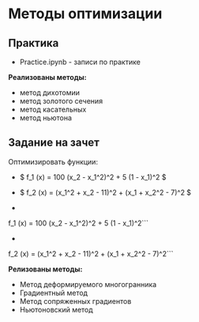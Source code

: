 # Методы оптимизации

## Практика
- Practice.ipynb - записи по практике

**Реализованы методы:**
- метод дихотомии
- метод золотого сечения
- метод касательных
- метод ньютона

## Задание на зачет
Оптимизировать функции:

- $ f_1 (x) = 100 (x_2 - x_1^2)^2  +  5 (1 - x_1)^2 $
- $ f_2 (x) = (x_1^2 + x_2 - 11)^2 + (x_1 + x_2^2 - 7)^2 $

- ```math
f_1 (x) = 100 (x_2 - x_1^2)^2  +  5 (1 - x_1)^2```
- ```math
f_2 (x) = (x_1^2 + x_2 - 11)^2 + (x_1 + x_2^2 - 7)^2```

**Релизованы методы:**
- Метод деформируемого многогранника
- Градиентный метод
- Метод сопряженных градиентов
- Ньютоновский метод
